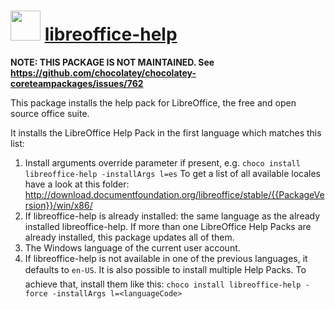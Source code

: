 ﻿# <img src="https://cdn.rawgit.com/chocolatey/chocolatey-coreteampackages/edba4a5849ff756e767cba86641bea97ff5721fe/icons/libreoffice.svg" width="48" height="48"/> [libreoffice-help](https://chocolatey.org/packages/libreoffice-help)

**NOTE: THIS PACKAGE IS NOT MAINTAINED. See https://github.com/chocolatey/chocolatey-coreteampackages/issues/762**

This package installs the help pack for LibreOffice, the free and open source office suite.

It installs the LibreOffice Help Pack in the first language which matches this list:

1. Install arguments override parameter if present, e.g. `choco install libreoffice-help -installArgs l=es`
To get a list of all available locales have a look at this folder: http://download.documentfoundation.org/libreoffice/stable/{{PackageVersion}}/win/x86/
2. If libreoffice-help is already installed: the same language as the already installed libreoffice-help. If more than one LibreOffice Help Packs are already installed, this package updates all of them.
3. The Windows language of the current user account.
4. If libreoffice-help is not available in one of the previous languages, it defaults to `en-US`.
It is also possible to install multiple Help Packs. To achieve that, install them like this: `choco install libreoffice-help -force -installArgs l=<languageCode>`

